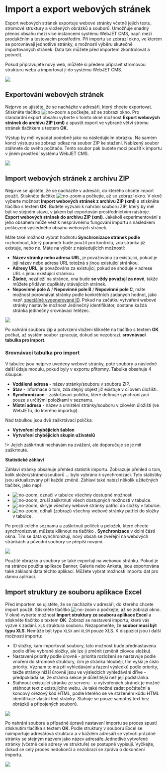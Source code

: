 # Import a export webových stránek

Export webových stránek exportuje webové stránky včetně jejich textu, stromové struktury a vložených obrázků a souborů. Umožňuje snadný přenos obsahu mezi více instancemi systému WebJET CMS, např. mezi produkčním a testovacím prostředím. Při importu se zobrazí okno, ve kterém se porovnávají jednotlivé stránky, s možností výběru skutečně importovaných stránek. Data tak můžete před importem zkontrolovat a potvrdit.

Pokud připravujete nový web, můžete si předem připravit stromovou strukturu webu a importovat ji do systému WebJET CMS.

![](import-export-window.png)

## Exportování webových stránek

Nejprve se ujistěte, že se nacházíte v adresáři, který chcete exportovat. Stiskněte tlačítko ![](import-export-button.png ":no-zoom") a počkejte, až se zobrazí okno. Pro standardní export obsahu vyberte v tomto okně možnost **Export webových stránek do archivu ZIP (xml)** a spustit export ve vybrané větvi stromu stránek tlačítkem s textem **OK**.

Výstup by měl vypadat podobně jako na následujícím obrázku. Na samém konci výstupu se zobrazí odkaz na soubor ZIP ke stažení. Nabízený soubor stáhnete do svého počítače. Tento soubor pak budete moci použít k importu v jiném prostředí systému WebJET CMS.

![](exported-window.png)

## Import webových stránek z archivu ZIP

Nejprve se ujistěte, že se nacházíte v adresáři, do kterého chcete import použít. Stiskněte tlačítko ![](import-export-button.png ":no-zoom") a počkejte, až se zobrazí okno. V okně vyberte možnost **Import webových stránek z archivu ZIP (xml)** a stiskněte tlačítko s textem **OK**. Budete vyzváni k nahrání souboru ZIP, který by měl být ve stejném stavu, v jakém byl exportován prostřednictvím nástroje. **Export webových stránek do archivu ZIP (xml)**. Jakékoli experimentování s jeho obsahem může vést k nesprávnému fungování importu s následkem poškození výsledného obsahu webových stránek.

Máte také možnost vybrat hodnotu **Synchronizace stránek podle** rozhodnout, který parametr bude použit pro kontrolu, zda stránka již existuje, nebo ne. Máte na výběr z následujících možností:
- **Název stránky nebo adresa URL**, je považována za existující, pokud je její název nebo adresa URL totožná s jinou existující stránkou.
- **Adresy URL**, je považována za existující, pokud se shoduje v adrese URL s jinou existující stránkou.
- **Žádné**, nezáleží na stránce, ona bude **se vždy považují za nové**, takže můžete přidávat duplikáty stávajících stránek.
- **Nepovinné pole A** / **Nepovinné pole B** / **Nepovinné pole C**, máte možnost porovnávat stránky podle konkrétních zadaných hodnot, jako např. [speciálně vygenerované ID](../../frontend/webpages/customfields/README.md#jedinečný-identifikátor). Pokud na začátku vytváření webové stránky nastavíte možnost Jedinečný identifikátor, dostane každá stránka jedinečný srovnávací řetězec.

![](import-zip-window.png)

Po nahrání souboru zip a potvrzení vložení klikněte na tlačítko s textem **OK** počkat, až systém soubor zpracuje, dokud se nezobrazí. **srovnávací tabulka pro import**.

### Srovnávací tabulka pro import

V tabulce jsou nejprve uvedeny webové stránky, poté soubory a následně další údaje modulu, pokud byly v exportu přítomny. Tabulka obsahuje 4 sloupce:
- **Vzdálená adresa** - název stránky/souboru v souboru ZIP.
- **Stav** - informace o tom, zda stejný objekt již existuje v cílovém úložišti.
- **Synchronizace** - zaškrtávací políčko, které definuje synchronizaci pouze s určitými položkami v seznamu.
- **Místní adresa** - název a umístění stránky/souboru v cílovém úložišti (ve WebJETu, do kterého importuji).

Nad tabulkou jsou dvě zaškrtávací políčka:
- **Vytvoření chybějících šablon**
- **Vytvoření chybějících skupin uživatelů**

!> Jejich zaškrtnutí nechávám na zvážení, ale doporučuje se je mít zaškrtnuté.

**Statistické záhlaví**

Záhlaví stránky obsahuje přehled statistik importu. Zobrazuje přehled o tom, kolik složek/stránek/souborů ... bylo vybráno k synchronizaci. Tyto statistiky jsou aktualizovány při každé změně. Záhlaví také nabízí několik užitečných tlačítek, jako např:
- ![](selectAllBtn.png ":no-zoom"), označí v tabulce všechny dostupné možnosti
- ![](deselectAllBtn.png ":no-zoom"), zruší zaškrtnutí všech dostupných možností v tabulce.
- ![](closeAllFoldersBtn.png ":no-zoom"), skryje všechny webové stránky patřící do složky v tabulce.
- ![](openAllFoldersBtn.png ":no-zoom"), odhalí (zobrazí) všechny webové stránky patřící do složky v tabulce.

Po projití celého seznamu a zaškrtnutí políček u položek, které chcete synchronizovat, můžete kliknout na tlačítko . **Synchronizace** v dolní části okna. Tím se data synchronizují, nový obsah se zveřejní na webových stránkách a původní soubory se přepíší novými.

![](imported-zip-window.png)

Použité obrázky a soubory se také exportují na webovou stránku. Pokud je na stránce použita aplikace Banner, Galerie nebo Anketa, jsou exportována také základní data těchto aplikací. Můžete vybrat možnosti importu dat pro danou aplikaci.

## Import struktury ze souboru aplikace Excel

Před importem se ujistěte, že se nacházíte v adresáři, do kterého chcete import použít. Stiskněte tlačítko ![](import-export-button.png ":no-zoom") a počkejte, až se zobrazí okno. V okně vyberte možnost **Import struktury ze souboru aplikace Excel** a stiskněte tlačítko s textem **OK**. Zobrazí se nastavení importu, které vás vyzve k zadání. `XLS` struktura souboru. Nezapomeňte, že **soubor musí být typu XLS**. Nemůže být typu `XLSX` ani `XLSM` pouze XLS. K dispozici jsou i další možnosti importu:
- ID složky, kam importovat soubory, tato možnost bude přednastavena podle dříve vybrané složky, ale lze ji změnit (změnit cílovou složku).
- Nastavení priority podle úrovně - priorita rozložení se nastavuje podle vnoření do stromové struktury, čím je stránka hlouběji, tím vyšší je číslo priority. Význam to má při vyhledávání a řazení výsledků podle priority, takže stránky nižší úrovně jsou ve výsledcích vyhledávání dříve - předpokládá se, že stránka sekce je důležitější než její podstránka.
- Stáhnout existující stránku ze serveru - u vytvořených stránek je možné stáhnout text z existujícího webu. Je také možné zadat počáteční a koncový ořezový kód HTML, podle kterého se ve staženém kódu HTML identifikuje vlastní text stránky. Stahuje se pouze samotný text bez obrázků a připojených souborů.

![](import-excel-window.png)

Po nahrání souboru a případné úpravě nastavení importu se proces spustí stisknutím tlačítka s textem **OK**. Podle struktury v souboru Excel se naimportuje adresářová struktura a v každém adresáři se vytvoří prázdné stránky se stejným názvem jako název adresáře.Jednotlivé vytvořené stránky (včetně celé adresy ve struktuře) se postupně vypisují. Vyčkejte, dokud se celý proces nedokončí a nezobrazí se zpráva o dokončení importu.

![](imported-excel-window.png)
